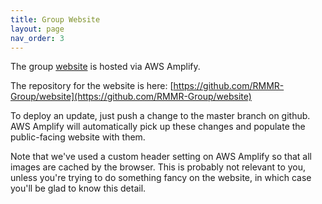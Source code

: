 ```yaml
---
title: Group Website
layout: page
nav_order: 3
---
```

The group [website](https://www.rmmrgroup.org) is hosted via AWS Amplify.

The repository for the website is here:
[https://github.com/RMMR-Group/website](https://github.com/RMMR-Group/website)

To deploy an update, just push a change to the master branch on github. AWS Amplify will automatically pick up these changes and populate the public-facing website with them.

Note that we've used a custom header setting on AWS Amplify so that all images are cached by the browser. This is probably not relevant to you, unless you're trying to do something fancy on the website, in which case you'll be glad to know this detail.
